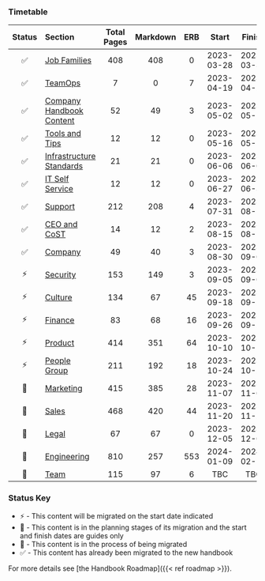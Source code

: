 
### Timetable

| Status             | Section                                               | Total Pages | Markdown | ERB | Start      | Finish     |
|:------------------:|:------------------------------------------------------|:-----------:|:--------:|:---:|:----------:|:----------:|
| :white_check_mark: | [Job Families](#job-families)                         | 408         | 408      | 0   | 2023-03-28 | 2023-03-31 |
| :white_check_mark: | [TeamOps](#teamops)                                   | 7           | 0        | 7   | 2023-04-19 | 2023-04-21 |
| :white_check_mark: | [Company Handbook Content](#company-handbook-content) | 52          | 49       | 3   | 2023-05-02 | 2023-05-12 |
| :white_check_mark: | [Tools and Tips](#tools-and-tips)                     | 12          | 12       | 0   | 2023-05-16 | 2023-05-19 |
| :white_check_mark: | [Infrastructure Standards](#infrastructure-standards) | 21          | 21       | 0   | 2023-06-06 | 2023-06-09 |
| :white_check_mark: | [IT Self Service](#it-self-service)                   | 12          | 12       | 0   | 2023-06-27 | 2023-06-30 |
| :white_check_mark: | [Support](#support)                                   | 212         | 208      | 4   | 2023-07-31 | 2023-08-14 |
| :white_check_mark: | [CEO and CoST](#ceo-and-cost)                         | 14          | 12       | 2   | 2023-08-15 | 2023-08-18 |
| :white_check_mark: | [Company](#company)                                   | 49          | 40       | 3   | 2023-08-30 | 2023-09-01 |
| :zap:              | [Security](#security)                                 | 153         | 149      | 3   | 2023-09-05 | 2023-09-08 |
| :zap:              | [Culture](#culture)                                   | 134         | 67       | 45  | 2023-09-18 | 2023-09-21 |
| :zap:              | [Finance](#finance)                                   | 83          | 68       | 16  | 2023-09-26 | 2023-09-29 |
| :zap:              | [Product](#product)                                   | 414         | 351      | 64  | 2023-10-10 | 2023-10-13 |
| :zap:              | [People Group](#people-group)                         | 211         | 192      | 18  | 2023-10-24 | 2023-10-27 |
| :book:             | [Marketing](#marketing)                               | 415         | 385      | 28  | 2023-11-07 | 2023-11-09 |
| :book:             | [Sales](#sales)                                       | 468         | 420      | 44  | 2023-11-20 | 2023-11-22 |
| :book:             | [Legal](#legal)                                       | 67          | 67       | 0   | 2023-12-05 | 2023-12-08 |
| :book:             | [Engineering](#engineering)                           | 810         | 257      | 553 | 2024-01-09 | 2024-02-19 |
| :book:             | [Team](#team)                                         | 115         | 97       | 6   | TBC        | TBC        |

### Status Key

- :zap: - This content will be migrated on the start date indicated
- :book: -  This content is in the planning stages of its migration and the start and finish dates are guides only
- :construction: - This content is in the process of being migrated
- :white_check_mark: - This content has already been migrated to the new handbook

For more details see [the Handbook Roadmap]({{< ref roadmap >}}).
